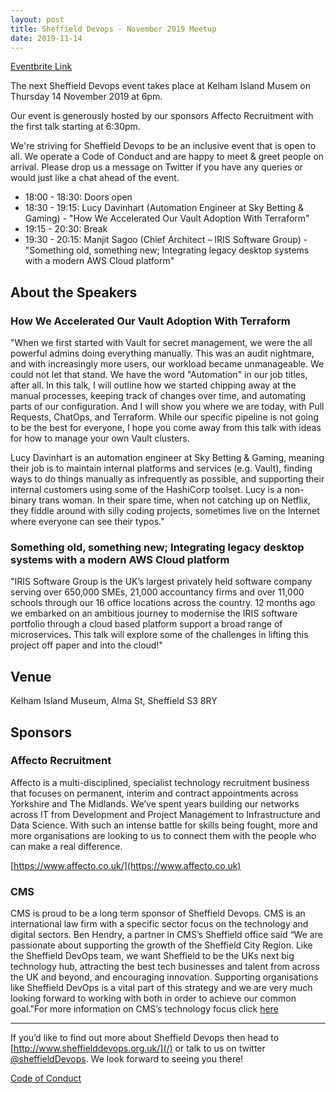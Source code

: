 ```yaml
---
layout: post
title: Sheffield Devops - November 2019 Meetup
date: 2019-11-14
---
```


[Eventbrite Link](https://www.eventbrite.co.uk/e/sheffield-devops-november-2019-tickets-80017226679)

The next Sheffield Devops event takes place at Kelham Island Musem on Thursday 14 November 2019 at 6pm.

Our event is generously hosted by our sponsors Affecto Recruitment with the first talk starting at 6:30pm. 

We're striving for Sheffield Devops to be an inclusive event that is open to all. We operate a Code of Conduct and are happy to meet & greet people on arrival. Please drop us a message on Twitter if you have any queries or would just like a chat ahead of the event.

* 18:00 - 18:30: Doors open
* 18:30 - 19:15: Lucy Davinhart (Automation Engineer at Sky Betting & Gaming) - "How We Accelerated Our Vault Adoption With Terraform"
* 19:15 - 20:30: Break
* 19:30 - 20:15: Manjit Sagoo (Chief Architect – IRIS Software Group) - "Something old, something new; Integrating legacy desktop systems with a modern AWS Cloud platform"

## About the Speakers

### How We Accelerated Our Vault Adoption With Terraform

"When we first started with Vault for secret management, we were the all powerful admins doing everything manually. This was an audit nightmare, and with increasingly more users, our workload became unmanageable. We could not let that stand. We have the word "Automation" in our job titles, after all. In this talk, I will outline how we started chipping away at the manual processes, keeping track of changes over time, and automating parts of our configuration. And I will show you where we are today, with Pull Requests, ChatOps, and Terraform. While our specific pipeline is not going to be the best for everyone, I hope you come away from this talk with ideas for how to manage your own Vault clusters.

Lucy Davinhart is an automation engineer at Sky Betting & Gaming, meaning their job is to maintain internal platforms and services (e.g. Vault), finding ways to do things manually as infrequently as possible, and supporting their internal customers using some of the HashiCorp toolset. Lucy is a non-binary trans woman. In their spare time, when not catching up on Netflix, they fiddle around with silly coding projects, sometimes live on the Internet where everyone can see their typos."

### Something old, something new; Integrating legacy desktop systems with a modern AWS Cloud platform

"IRIS Software Group is the UK’s largest privately held software company serving over 650,000 SMEs,  21,000 accountancy firms and over 11,000 schools through our 16 office locations across the country.  12 months ago we embarked on an ambitious journey to modernise the IRIS software portfolio through a cloud based platform support a broad range of microservices.  This talk will explore some of the challenges in lifting this project off paper and into the cloud!"

## Venue

Kelham Island Museum, Alma St, Sheffield S3 8RY

## Sponsors

### Affecto Recruitment

Affecto is a multi-disciplined, specialist technology recruitment business that focuses on permanent, interim and contract appointments across Yorkshire and The Midlands. We’ve spent years building our networks across IT from Development and Project Management to Infrastructure and Data Science. With such an intense battle for skills being fought, more and more organisations are looking to us to connect them with the people who can make a real difference.

[https://www.affecto.co.uk/](https://www.affecto.co.uk)

### CMS

CMS is proud to be a long term sponsor of Sheffield Devops. CMS is an international law firm with a specific sector focus on the technology and digital sectors. Ben Hendry, a partner in CMS’s Sheffield office said “We are passionate about supporting the growth of the Sheffield City Region. Like the Sheffield DevOps team, we want Sheffield to be the UKs next big technology hub, attracting the best tech businesses and talent from across the UK and beyond, and encouraging innovation. Supporting organisations like Sheffield DevOps is a vital part of this strategy and we are very much looking forward to working with both in order to achieve our common goal.”For more information on CMS’s technology focus click [here](https://cms.law/en/jurisdiction/global-reach/Europe/United-Kingdom/CMS-CMNO/TMT-Technology-Media-Telecommunications)

---

If you’d like to find out more about Sheffield Devops then head to [http://www.sheffielddevops.org.uk/](/) or talk to us on twitter [@sheffieldDevops](https://twitter.com/sheffieldDevops). We look forward to seeing you there!

[Code of Conduct](/code-of-conduct)
